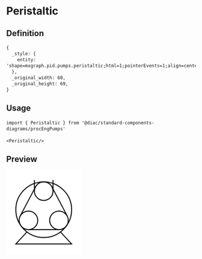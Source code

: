 # Peristaltic

## Definition

```
{
  _style: { 
    entity: 'shape=mxgraph.pid.pumps.peristaltic;html=1;pointerEvents=1;align=center;verticalLabelPosition=bottom;verticalAlign=top;dashed=0;',
  },
  _original_width: 60,
  _original_height: 69,
}
```

## Usage

```
import { Peristaltic } from '@diac/standard-components-diagrams/procEngPumps'

<Peristaltic/>
```

## Preview

<img src="./peristaltic.png" width="200"/>
